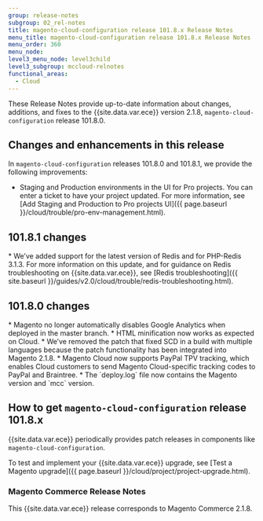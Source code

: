 ```yaml
---
group: release-notes
subgroup: 02_rel-notes
title: magento-cloud-configuration release 101.8.x Release Notes
menu_title: magento-cloud-configuration release 101.8.x Release Notes
menu_order: 360
menu_node:
level3_menu_node: level3child
level3_subgroup: mccloud-relnotes
functional_areas:
  - Cloud
---
```


These Release Notes provide up-to-date information about changes, additions, and fixes to the {{site.data.var.ece}}  version 2.1.8, `magento-cloud-configuration` release 101.8.0.

## Changes and enhancements in this release

In `magento-cloud-configuration` releases 101.8.0 and 101.8.1, we provide the following improvements:

* Staging and Production environments in the UI for Pro projects. You can enter a ticket to have your project updated. For more information, see [Add Staging and Production to Pro projects UI]({{ page.baseurl }}/cloud/trouble/pro-env-management.html).

## 101.8.1 changes

<!--- MAGECLOUD-1005 -->* We’ve added support for the latest version of Redis and for PHP-Redis 3.1.3. For more information on this update, and for guidance on Redis troubleshooting on {{site.data.var.ece}}, see [Redis troubleshooting]({{ site.baseurl }}/guides/v2.0/cloud/trouble/redis-troubleshooting.html).

## 101.8.0 changes

<!--- MAGECLOUD-870 -->* Magento no longer automatically disables Google Analytics when deployed in the master branch.

<!--- MAGECLOUD-860 -->* HTML minification now works as expected on Cloud.

<!--- MAGECLOUD-808-->* We’ve removed the patch that fixed SCD in a build with multiple languages because the patch functionality has been integrated into Magento 2.1.8.

<!--- MAGECLOUD-150-->* Magento Cloud now supports PayPal TPV tracking, which enables Cloud customers to send Magento Cloud-specific tracking codes to PayPal and Braintree.

<!--- MAGECLOUD-459 -->* The `deploy.log` file now contains the Magento version and `mcc` version.

## How to get `magento-cloud-configuration` release 101.8.x
{{site.data.var.ece}} periodically provides patch releases in components like `magento-cloud-configuration`.

To test and implement your {{site.data.var.ece}} upgrade, see [Test a Magento upgrade]({{ page.baseurl }}/cloud/project/project-upgrade.html).

### Magento Commerce Release Notes

This {{site.data.var.ece}} release corresponds to Magento Commerce 2.1.8.
